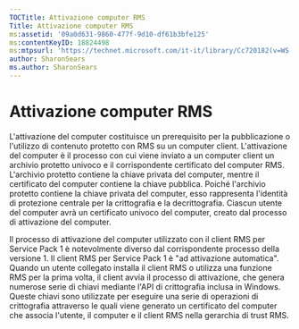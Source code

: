 ```yaml
---
TOCTitle: Attivazione computer RMS
Title: Attivazione computer RMS
ms:assetid: '09a0d631-9860-477f-9d10-df61b3bfe125'
ms:contentKeyID: 18824498
ms:mtpsurl: 'https://technet.microsoft.com/it-it/library/Cc720182(v=WS.10)'
author: SharonSears
ms.author: SharonSears
---
```


Attivazione computer RMS
========================

L'attivazione del computer costituisce un prerequisito per la pubblicazione o l'utilizzo di contenuto protetto con RMS su un computer client. L'attivazione del computer è il processo con cui viene inviato a un computer client un archivio protetto univoco e il corrispondente certificato del computer RMS. L'archivio protetto contiene la chiave privata del computer, mentre il certificato del computer contiene la chiave pubblica. Poiché l'archivio protetto contiene la chiave privata del computer, esso rappresenta l'identità di protezione centrale per la crittografia e la decrittografia. Ciascun utente del computer avrà un certificato univoco del computer, creato dal processo di attivazione del computer.

Il processo di attivazione del computer utilizzato con il client RMS per Service Pack 1 è notevolmente diverso dal corrispondente processo della versione 1. Il client RMS per Service Pack 1 è "ad attivazione automatica". Quando un utente collegato installa il client RMS o utilizza una funzione RMS per la prima volta, il client avvia il processo di attivazione, che genera numerose serie di chiavi mediante l'API di crittografia inclusa in Windows. Queste chiavi sono utilizzate per eseguire una serie di operazioni di crittografia attraverso le quali viene generato un certificato del computer che associa l'utente, il computer e il client RMS nella gerarchia di trust RMS.
